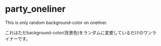 # party_oneliner

This is only random background-color on oneliner.  

これはただbackground-color(背景色)をランダムに変更しているだけのワンライナーです。  
